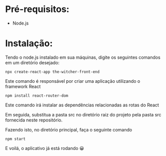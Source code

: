# Pré-requisitos:

* Node.js
  
# Instalação:

Tendo o node.js instalado em sua máquinas, digite os seguintes comandos em um diretório desejado:

```
npx create-react-app the-witcher-front-end
```
Este comando é responsável por criar uma aplicação utilizando o framework React
```
npm install react-router-dom
```
Este comando irá instalar as dependências relacionadas as rotas do React



Em seguida, substitua a pasta src no diretório raiz do projeto pela pasta src fornecida neste repositório.



Fazendo isto, no diretório principal, faça o seguinte comando
```
npm start
```
E voilá, o aplicativo já está rodando 😀
